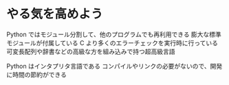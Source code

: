 # やる気を高めよう

Python ではモジュール分割して、他のプログラムでも再利用できる
膨大な標準モジュールが付属している
C より多くのエラーチェックを実行時に行っている
可変長配列や辞書などの高級な方を組み込みで持つ超高級言語

Python はインタプリタ言語である
コンパイルやリンクの必要がないので、開発に時間の節約ができる
